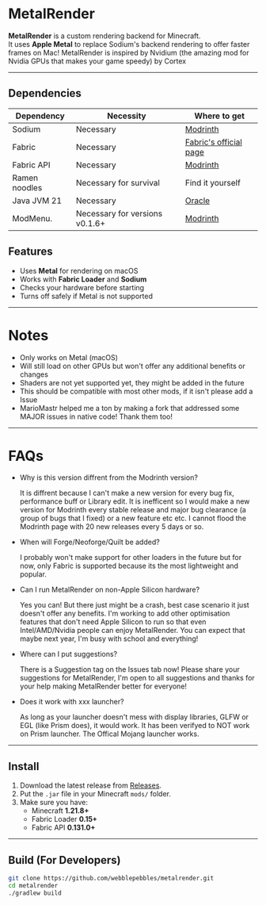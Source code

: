 # MetalRender

**MetalRender** is a custom rendering backend for Minecraft.  
It uses **Apple Metal** to replace Sodium's backend rendering to offer faster frames on Mac!
MetalRender is inspired by Nvidium (the amazing mod for Nvidia GPUs that makes your game speedy) by Cortex

---

## Dependencies

| Dependency    | Necessity              | Where to get                                                            |
| ------------- | ---------------------- | ----------------------------------------------------------------------- |
| Sodium        | Necessary              | [Modrinth](https://modrinth.com/mod/sodium)                             |
| Fabric        | Necessary              | [Fabric's official page](https://fabricmc.net/use/installer/)           |
| Fabric API    | Necessary              | [Modrinth](https://modrinth.com/mod/fabric-api)                         |
| Ramen noodles | Necessary for survival | Find it yourself                                                        |
| Java JVM 21   | Necessary              | [Oracle](https://www.oracle.com/au/java/technologies/downloads/#java21) |
| ModMenu.      | Necessary for versions v0.1.6+ | [Modrinth](https://modrinth.com/mod/modmenu)

## Features

- Uses **Metal** for rendering on macOS
- Works with **Fabric Loader** and **Sodium**
- Checks your hardware before starting
- Turns off safely if Metal is not supported

---

# Notes

- Only works on Metal (macOS)
- Will still load on other GPUs but won't offer any additional benefits or changes
- Shaders are not yet supported yet, they might be added in the future
- This should be compatible with most other mods, if it isn't please add a Issue
- MarioMastr helped me a ton by making a fork that addressed some MAJOR issues in native code! Thank them too!

---

# FAQs

- Why is this version diffrent from the Modrinth version?

  It is diffrent because I can't make a new version for every bug fix, performance buff or Library edit. It is inefficent so I would make a new version for Modrinth
  every stable release and major bug clearance (a group of bugs that I fixed) or a new feature etc etc. I cannot flood the Modrinth page with 20 new releases every 5
  days or so.

- When will Forge/Neoforge/Quilt be added?

  I probably won't make support for other loaders in the future but for now, only Fabric is supported because its the most lightweight and popular.

- Can I run MetalRender on non-Apple Silicon hardware?

  Yes you can! But there just might be a crash, best case scenario it just doesn't offer any benefits. I'm working to add other optimisation features that don't need
  Apple Silicon to run so that even Intel/AMD/Nvidia people can enjoy MetalRender. You can expect that maybe next year, I'm busy with school and everything!

- Where can I put suggestions?

  There is a Suggestion tag on the Issues tab now! Please share your suggestions for MetalRender, I'm open to all suggestions and thanks for your help making
  MetalRender better for everyone!

- Does it work with xxx launcher?

  As long as your launcher doesn't mess with display libraries, GLFW or EGL (like Prism does), it would work. It has been verifyed to NOT work on Prism launcher. The
  Offical Mojang launcher works.

---

## Install

1. Download the latest release from [Releases](../../releases).
2. Put the `.jar` file in your Minecraft `mods/` folder.
3. Make sure you have:
   - Minecraft **1.21.8+**
   - Fabric Loader **0.15+**
   - Fabric API **0.131.0+**

---

## Build (For Developers)

```bash
git clone https://github.com/webblepebbles/metalrender.git
cd metalrender
./gradlew build
```

